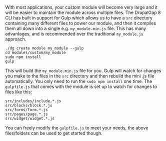 With most applications, your custom module will become very large and it will be easier to maintain the module across
multiple files. The DrupalGap 8 CLI has built in support for Gulp which allows us to have a `src` directory containing
many different files to power our module, and then it compiles them all down into a single e.g. `my_module.min.js` file.
This has many advantages, and is recommended over the traditional `my_module.js` approach.

```
./dg create module my_module --gulp
cd modules/custom/my_module
sudo npm install
gulp
```

This will build the `my_module.min.js` file for you. Gulp will watch for changes you make to the files in the `src`
directory and then rebuild the mini .js file automatically. You only need to run the `sudo npm install` one time. The
`gulpfile.js` that comes with the module is set up to watch for changes to files like this:

```
src/includes/include.*.js
src/blocks/block.*.js
src/forms/form.*.js
src/pages/page.*.js
src/widget/widget.*.js
```

You can freely modify the `gulpfile.js` to meet your needs, the above files/folders can be used to get started though.
